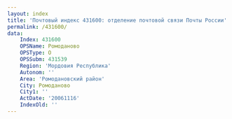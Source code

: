 ```yaml
---
layout: index
title: 'Почтовый индекс 431600: отделение почтовой связи Почты России'
permalink: /431600/
data:
    Index: 431600
    OPSName: Ромоданово
    OPSType: О
    OPSSubm: 431539
    Region: 'Мордовия Республика'
    Autonom: ''
    Area: 'Ромодановский район'
    City: Ромоданово
    City1: ''
    ActDate: '20061116'
    IndexOld: ''
---
```

